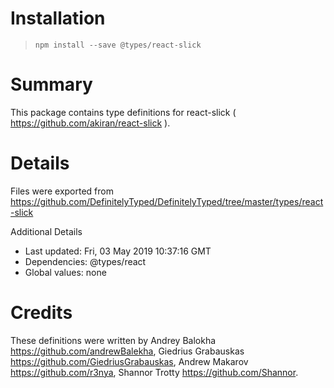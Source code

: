 # Installation
> `npm install --save @types/react-slick`

# Summary
This package contains type definitions for react-slick ( https://github.com/akiran/react-slick ).

# Details
Files were exported from https://github.com/DefinitelyTyped/DefinitelyTyped/tree/master/types/react-slick

Additional Details
 * Last updated: Fri, 03 May 2019 10:37:16 GMT
 * Dependencies: @types/react
 * Global values: none

# Credits
These definitions were written by Andrey Balokha <https://github.com/andrewBalekha>, Giedrius Grabauskas <https://github.com/GiedriusGrabauskas>, Andrew Makarov <https://github.com/r3nya>, Shannor Trotty <https://github.com/Shannor>.
